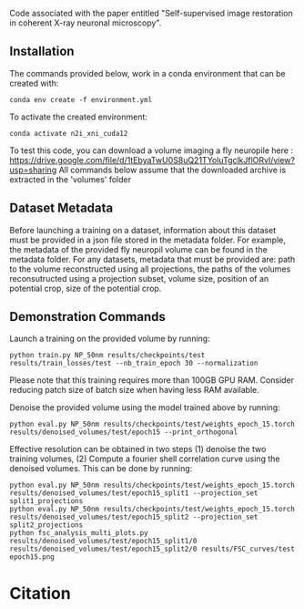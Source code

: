 Code associated with the paper entitled "Self-supervised image restoration in coherent X-ray neuronal microscopy".


## Installation

The commands provided below, work in a conda environment that can be created with: 

```
conda env create -f environment.yml
```

To activate the created environment:

```
conda activate n2i_xni_cuda12
```

To test this code, you can download a volume imaging a fly neuropile here : https://drive.google.com/file/d/1tEbyaTwU0S8uQ21TYoluTgclkJflORvl/view?usp=sharing
All commands below assume that the downloaded archive is extracted in the 'volumes' folder

## Dataset Metadata

Before launching a training on a dataset, information about this dataset must be provided in a json file stored in the metadata folder.
For example, the metadata of the provided fly neuropil volume can be found in the metadata folder.
For any datasets, metadata that must be provided are: path to the volume reconstructed using all projections, the paths of the volumes reconsutructed using a projection subset, volume size, position of an potential crop, size of the potential crop.


## Demonstration Commands

Launch a training on the provided volume by running:
```
python train.py NP_50nm results/checkpoints/test results/train_losses/test --nb_train_epoch 30 --normalization
```
Please note that this training requires more than 100GB GPU RAM. Consider reducing patch size of batch size when having less RAM available.

Denoise the provided volume using the model trained above by running:
```
python eval.py NP_50nm results/checkpoints/test/weights_epoch_15.torch results/denoised_volumes/test/epoch15 --print_orthogonal
```

Effective resolution can be obtained in two steps (1) denoise the two training volumes, (2) Compute a fourier shell correlation curve using the denoised volumes. This can be done by running:

```
python eval.py NP_50nm results/checkpoints/test/weights_epoch_15.torch results/denoised_volumes/test/epoch15_split1 --projection_set split1_projections
python eval.py NP_50nm results/checkpoints/test/weights_epoch_15.torch results/denoised_volumes/test/epoch15_split2 --projection_set split2_projections
python fsc_analysis_multi_plots.py results/denoised_volumes/test/epoch15_split1/0 results/denoised_volumes/test/epoch15_split2/0 results/FSC_curves/test epoch15.png
```


# Citation
